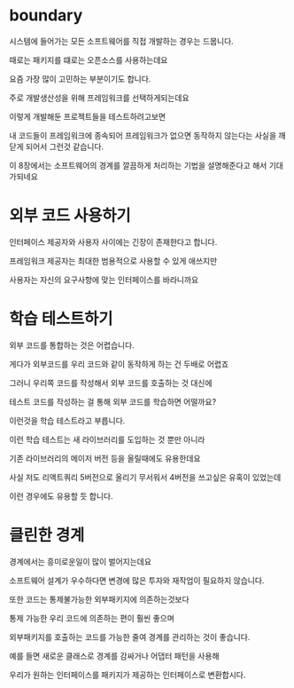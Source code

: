 # boundary

시스템에 들어가는 모든 소프트웨어를 직접 개발하는 경우는 드뭅니다.

때로는 패키지를 떄로는 오픈소스를 사용하는데요

요즘 가장 많이 고민하는 부분이기도 합니다.

주로 개발생산성을 위해 프레임워크를 선택하게되는데요

이렇게 개발해둔 프로젝트들을 테스트하려고보면

내 코드들이 프레임워크에 종속되어 프레임워크가 없으면 동작하지 않는다는 사실을 깨닫게 되어서 그런것 같습니다.


이 8장에서는 소프트웨어의 경계를 깔끔하게 처리하는 기법을 설명해준다고 해서 기대가되네요

# 외부 코드 사용하기

인터페이스 제공자와 사용자 사이에는 긴장이 존재한다고 합니다.

프레임워크 제공자는 최대한 범용적으로 사용할 수 있게 애쓰지만

사용자는 자신의 요구사항에 맞는 인터페이스를 바라니까요


# 학습 테스트하기

외부 코드를 통합하는 것은 어렵습니다.

게다가 외부코드를 우리 코드와 같이 동작하게 하는 건 두배로 어렵죠

그러니 우리쪽 코드를 작성해서 외부 코드를 호출하는 것 대신에

테스트 코드를 작성하는 걸 통해 외부 코드를 학습하면 어떨까요?

이런것을 학습 테스트라고 부릅니다.

이런 학습 테스트는 새 라이브러리를 도입하는 것 뿐만 아니라

기존 라이브러리의 메이저 버전 등을 올릴때에도 유용한데요

사실 저도 리액트쿼리 5버전으로 올리기 무서워서 4버전을 쓰고싶은 유혹이 있었는데

이런 경우에도 유용할 듯 합니다.

# 클린한 경계

경계에서는 흥미로운일이 많이 벌어지는데요

소프트웨어 설계가 우수하다면 변경에 많은 투자와 재작업이 필요하지 않습니다.

또한 코드는 통제불가능한 외부패키지에 의존하는것보다

통제 가능한 우리 코드에 의존하는 편이 훨씬 좋으며

외부패키지를 호출하는 코드를 가능한 줄여 경계를 관리하는 것이 좋습니다.


예를 들면 새로운 클래스로 경계를 감싸거나 어댑터 패턴을 사용해

우리가 원하는 인터페이스를 패키지가 제공하는 인터페이스로 변환합시다.


